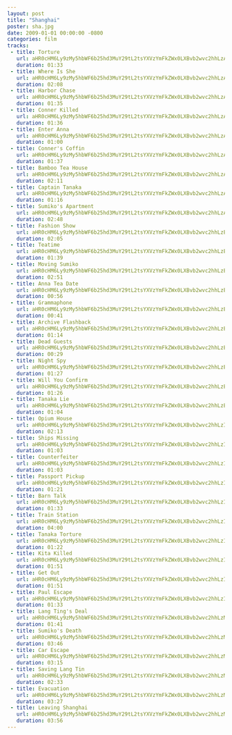 ```yaml
---
layout: post
title: "Shanghai"
poster: sha.jpg
date: 2009-01-01 00:00:00 -0800
categories: film
tracks:
 - title: Torture
   url: aHR0cHM6Ly9zMy5hbWF6b25hd3MuY29tL2tsYXVzYmFkZWx0LXBvb2wvc2hhLzAxIFRvcnR1cmUubXAz
   duration: 01:33
 - title: Where Is She
   url: aHR0cHM6Ly9zMy5hbWF6b25hd3MuY29tL2tsYXVzYmFkZWx0LXBvb2wvc2hhLzAyIFdoZXJlIElzIFNoZS5tcDM=
   duration: 02:08
 - title: Harbor Chase
   url: aHR0cHM6Ly9zMy5hbWF6b25hd3MuY29tL2tsYXVzYmFkZWx0LXBvb2wvc2hhLzAzIEhhcmJvciBDaGFzZS5tcDM=
   duration: 01:35
 - title: Conner Killed
   url: aHR0cHM6Ly9zMy5hbWF6b25hd3MuY29tL2tsYXVzYmFkZWx0LXBvb2wvc2hhLzA0IENvbm5lciBLaWxsZWQubXAz
   duration: 01:36
 - title: Enter Anna
   url: aHR0cHM6Ly9zMy5hbWF6b25hd3MuY29tL2tsYXVzYmFkZWx0LXBvb2wvc2hhLzA1IEVudGVyIEFubmEubXAz
   duration: 01:00
 - title: Conner's Coffin
   url: aHR0cHM6Ly9zMy5hbWF6b25hd3MuY29tL2tsYXVzYmFkZWx0LXBvb2wvc2hhLzA2IENvbm5lcidzIENvZmZpbi5tcDM=
   duration: 01:37
 - title: Bamboo Tea House
   url: aHR0cHM6Ly9zMy5hbWF6b25hd3MuY29tL2tsYXVzYmFkZWx0LXBvb2wvc2hhLzA3IEJhbWJvbyBUZWEgSG91c2UubXAz
   duration: 02:11
 - title: Captain Tanaka
   url: aHR0cHM6Ly9zMy5hbWF6b25hd3MuY29tL2tsYXVzYmFkZWx0LXBvb2wvc2hhLzA4IENhcHRhaW4gVGFuYWthLm1wMw==
   duration: 01:16
 - title: Sumiko's Apartment
   url: aHR0cHM6Ly9zMy5hbWF6b25hd3MuY29tL2tsYXVzYmFkZWx0LXBvb2wvc2hhLzA5IFN1bWlrbydzIEFwYXJ0bWVudC5tcDM=
   duration: 02:48
 - title: Fashion Show
   url: aHR0cHM6Ly9zMy5hbWF6b25hd3MuY29tL2tsYXVzYmFkZWx0LXBvb2wvc2hhLzEwIEZhc2hpb24gU2hvdy5tcDM=
   duration: 02:05
 - title: Teatime
   url: aHR0cHM6Ly9zMy5hbWF6b25hd3MuY29tL2tsYXVzYmFkZWx0LXBvb2wvc2hhLzExIFRlYXRpbWUubXAz
   duration: 01:39
 - title: Moving Sumiko
   url: aHR0cHM6Ly9zMy5hbWF6b25hd3MuY29tL2tsYXVzYmFkZWx0LXBvb2wvc2hhLzEyIE1vdmluZyBTdW1pa28ubXAz
   duration: 02:51
 - title: Anna Tea Date
   url: aHR0cHM6Ly9zMy5hbWF6b25hd3MuY29tL2tsYXVzYmFkZWx0LXBvb2wvc2hhLzEzIEFubmEgVGVhIERhdGUubXAz
   duration: 00:56
 - title: Grammaphone
   url: aHR0cHM6Ly9zMy5hbWF6b25hd3MuY29tL2tsYXVzYmFkZWx0LXBvb2wvc2hhLzE0IEdyYW1tYXBob25lLm1wMw==
   duration: 00:41
 - title: Archive Flashback
   url: aHR0cHM6Ly9zMy5hbWF6b25hd3MuY29tL2tsYXVzYmFkZWx0LXBvb2wvc2hhLzE1IEFyY2hpdmUgRmxhc2hiYWNrLm1wMw==
   duration: 01:14
 - title: Dead Guests
   url: aHR0cHM6Ly9zMy5hbWF6b25hd3MuY29tL2tsYXVzYmFkZWx0LXBvb2wvc2hhLzE2IERlYWQgR3Vlc3RzLm1wMw==
   duration: 00:29
 - title: Night Spy
   url: aHR0cHM6Ly9zMy5hbWF6b25hd3MuY29tL2tsYXVzYmFkZWx0LXBvb2wvc2hhLzE3IE5pZ2h0IFNweS5tcDM=
   duration: 01:27
 - title: Will You Confirm
   url: aHR0cHM6Ly9zMy5hbWF6b25hd3MuY29tL2tsYXVzYmFkZWx0LXBvb2wvc2hhLzE4IFdpbGwgWW91IENvbmZpcm0ubXAz
   duration: 01:26
 - title: Tanaka Lie
   url: aHR0cHM6Ly9zMy5hbWF6b25hd3MuY29tL2tsYXVzYmFkZWx0LXBvb2wvc2hhLzE5IFRhbmFrYSBMaWUubXAz
   duration: 01:04
 - title: Opium House
   url: aHR0cHM6Ly9zMy5hbWF6b25hd3MuY29tL2tsYXVzYmFkZWx0LXBvb2wvc2hhLzIwIE9waXVtIEhvdXNlLm1wMw==
   duration: 02:13
 - title: Ships Missing 
   url: aHR0cHM6Ly9zMy5hbWF6b25hd3MuY29tL2tsYXVzYmFkZWx0LXBvb2wvc2hhLzIxIFNoaXBzIE1pc3NpbmcubXAz
   duration: 01:03
 - title: Counterfeiter
   url: aHR0cHM6Ly9zMy5hbWF6b25hd3MuY29tL2tsYXVzYmFkZWx0LXBvb2wvc2hhLzIyIENvdW50ZXJmZWl0ZXIubXAz
   duration: 01:03
 - title: Passport Pickup
   url: aHR0cHM6Ly9zMy5hbWF6b25hd3MuY29tL2tsYXVzYmFkZWx0LXBvb2wvc2hhLzIzIFBhc3Nwb3J0IFBpY2t1cC5tcDM=
   duration: 01:21
 - title: Barn Talk
   url: aHR0cHM6Ly9zMy5hbWF6b25hd3MuY29tL2tsYXVzYmFkZWx0LXBvb2wvc2hhLzI0IEJhcm4gVGFsay5tcDM=
   duration: 01:33
 - title: Train Station
   url: aHR0cHM6Ly9zMy5hbWF6b25hd3MuY29tL2tsYXVzYmFkZWx0LXBvb2wvc2hhLzI1IFRyYWluIFN0YXRpb24ubXAz
   duration: 04:00
 - title: Tanaka Torture
   url: aHR0cHM6Ly9zMy5hbWF6b25hd3MuY29tL2tsYXVzYmFkZWx0LXBvb2wvc2hhLzI2IFRhbmFrYSBUb3J0dXJlLm1wMw==
   duration: 01:22
 - title: Kita Killed
   url: aHR0cHM6Ly9zMy5hbWF6b25hd3MuY29tL2tsYXVzYmFkZWx0LXBvb2wvc2hhLzI3IEtpdGEgS2lsbGVkLm1wMw==
   duration: 01:51
 - title: Get Out
   url: aHR0cHM6Ly9zMy5hbWF6b25hd3MuY29tL2tsYXVzYmFkZWx0LXBvb2wvc2hhLzI4IEdldCBPdXQubXAz
   duration: 01:51
 - title: Paul Escape
   url: aHR0cHM6Ly9zMy5hbWF6b25hd3MuY29tL2tsYXVzYmFkZWx0LXBvb2wvc2hhLzI5IFBhdWwgRXNjYXBlLm1wMw==
   duration: 01:33
 - title: Lang Ting's Deal
   url: aHR0cHM6Ly9zMy5hbWF6b25hd3MuY29tL2tsYXVzYmFkZWx0LXBvb2wvc2hhLzMwIExhbmcgVGluZydzIERlYWwubXAz
   duration: 01:41
 - title: Sumiko's Death
   url: aHR0cHM6Ly9zMy5hbWF6b25hd3MuY29tL2tsYXVzYmFkZWx0LXBvb2wvc2hhLzMxIFN1bWlrbydzIERlYXRoLm1wMw==
   duration: 03:46
 - title: Car Escape
   url: aHR0cHM6Ly9zMy5hbWF6b25hd3MuY29tL2tsYXVzYmFkZWx0LXBvb2wvc2hhLzMyIENhciBFc2NhcGUubXAz
   duration: 03:15
 - title: Saving Lang Tin
   url: aHR0cHM6Ly9zMy5hbWF6b25hd3MuY29tL2tsYXVzYmFkZWx0LXBvb2wvc2hhLzMzIFNhdmluZyBMYW5nIFRpbi5tcDM=
   duration: 02:33
 - title: Evacuation
   url: aHR0cHM6Ly9zMy5hbWF6b25hd3MuY29tL2tsYXVzYmFkZWx0LXBvb2wvc2hhLzM0IEV2YWN1YXRpb24ubXAz
   duration: 03:27
 - title: Leaving Shanghai
   url: aHR0cHM6Ly9zMy5hbWF6b25hd3MuY29tL2tsYXVzYmFkZWx0LXBvb2wvc2hhLzM1IExlYXZpbmcgU2hhbmdoYWkubXAz
   duration: 03:56
---
```

